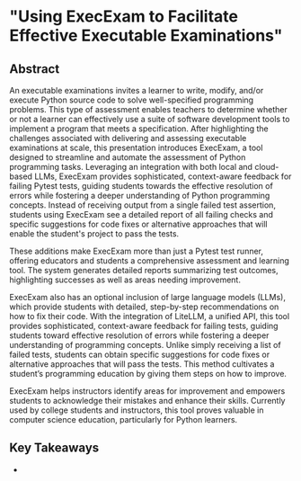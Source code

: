 # "Using ExecExam to Facilitate Effective Executable Examinations"

## Abstract

An executable examinations invites a learner to write, modify, and/or execute
Python source code to solve well-specified programming problems. This type of
assessment enables teachers to determine whether or not a learner can
effectively use a suite of software development tools to implement a program
that meets a specification. After highlighting the challenges associated with
delivering and assessing executable examinations at scale, this presentation
introduces ExecExam, a tool designed to streamline and automate the assessment
of Python programming tasks. Leveraging an integration with both local and
cloud-based LLMs, ExecExam provides sophisticated, context-aware feedback for
failing Pytest tests, guiding students towards the effective resolution of
errors while fostering a deeper understanding of Python programming concepts.
Instead of receiving output from a single failed test assertion, students using
ExecExam see a detailed report of all failing checks and specific suggestions
for code fixes or alternative approaches that will enable the student's project
to pass the tests.

These additions make ExecExam more than
just a Pytest test runner, offering educators and students a comprehensive
assessment and learning tool. The system generates detailed reports summarizing
test outcomes, highlighting successes as well as areas needing improvement.

ExecExam also has an optional inclusion of large language models (LLMs), which
provide students with detailed, step-by-step recommendations on how to fix their
code. With the integration of LiteLLM, a unified API, this tool provides
sophisticated, context-aware feedback for failing tests, guiding students toward
effective resolution of errors while fostering a deeper understanding of
programming concepts. Unlike simply receiving a list of failed tests, students
can obtain specific suggestions for code fixes or alternative approaches that
will pass the tests. This method cultivates a student’s programming education by
giving them steps on how to improve.

ExecExam helps instructors identify areas for improvement and empowers students
to acknowledge their mistakes and enhance their skills. Currently used by
college students and instructors, this tool proves valuable in computer science
education, particularly for Python learners.

## Key Takeaways

- 

